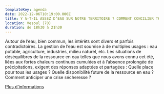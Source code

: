 ```yaml
---
templateKey: agenda
date: 2022-12-06T10:19:00.000Z
title: Y A-T-IL ASSEZ D’EAU SUR NOTRE TERRITOIRE ? COMMENT CONCILIER TOUS LES USAGES ?
location: Vesoul (70)
duration: de 18h30 à 21h30
---
```

Autour de l’eau, bien commun, les intérêts sont divers et parfois contradictoires. La gestion de l’eau est soumise à de multiples usages : eau potable, agriculture, industries, milieu naturel, etc. Les situations de déséquilibres de la ressource en eau telles que nous avons connu cet été, liées aux fortes chaleurs continues cumulées et à l’absence prolongée de précipitations, exigent des réponses adaptées et partagées : Quelle place pour tous les usages ? Quelle disponibilité future de la ressource en eau ? Comment anticiper une crise sécheresse ?

[P﻿lus d'informations ](https://debatpublic-bfc.org/agenda/y-a-t-il-assez-deau-sur-notre-territoire-comment-concilier-tous-les-usages/)